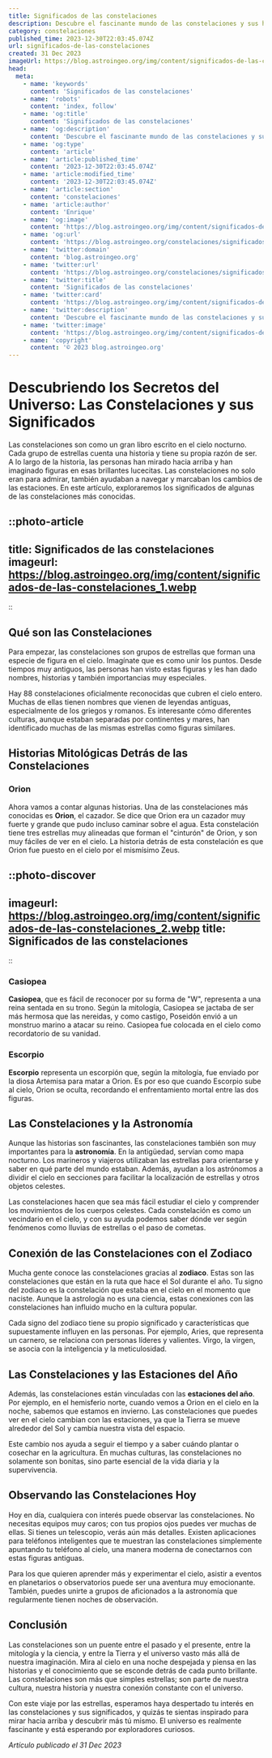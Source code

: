 ```yaml
---
title: Significados de las constelaciones
description: Descubre el fascinante mundo de las constelaciones y sus historias míticas con nuestros expertos. Explora sus orígenes y significados celestiales.
category: constelaciones
published_time: 2023-12-30T22:03:45.074Z
url: significados-de-las-constelaciones
created: 31 Dec 2023
imageUrl: https://blog.astroingeo.org/img/content/significados-de-las-constelaciones_1.webp
head:
  meta:
    - name: 'keywords'
      content: 'Significados de las constelaciones'
    - name: 'robots'
      content: 'index, follow'
    - name: 'og:title'
      content: 'Significados de las constelaciones'
    - name: 'og:description'
      content: 'Descubre el fascinante mundo de las constelaciones y sus historias míticas con nuestros expertos. Explora sus orígenes y significados celestiales.'
    - name: 'og:type'
      content: 'article'
    - name: 'article:published_time'
      content: '2023-12-30T22:03:45.074Z'
    - name: 'article:modified_time'
      content: '2023-12-30T22:03:45.074Z'
    - name: 'article:section'
      content: 'constelaciones'
    - name: 'article:author'
      content: 'Enrique'
    - name: 'og:image'
      content: 'https://blog.astroingeo.org/img/content/significados-de-las-constelaciones_1.webp'
    - name: 'og:url'
      content: 'https://blog.astroingeo.org/constelaciones/significados-de-las-constelaciones'
    - name: 'twitter:domain'
      content: 'blog.astroingeo.org'
    - name: 'twitter:url'
      content: 'https://blog.astroingeo.org/constelaciones/significados-de-las-constelaciones'
    - name: 'twitter:title'
      content: 'Significados de las constelaciones'
    - name: 'twitter:card'
      content: 'https://blog.astroingeo.org/img/content/significados-de-las-constelaciones_1.webp'
    - name: 'twitter:description'
      content: 'Descubre el fascinante mundo de las constelaciones y sus historias míticas con nuestros expertos. Explora sus orígenes y significados celestiales.'
    - name: 'twitter:image'
      content: 'https://blog.astroingeo.org/img/content/significados-de-las-constelaciones_1.webp'
    - name: 'copyright'
      content: '© 2023 blog.astroingeo.org'
---
```

# Descubriendo los Secretos del Universo: Las Constelaciones y sus Significados

Las constelaciones son como un gran libro escrito en el cielo nocturno. Cada grupo de estrellas cuenta una historia y tiene su propia razón de ser. A lo largo de la historia, las personas han mirado hacia arriba y han imaginado figuras en esas brillantes lucecitas. Las constelaciones no solo eran para admirar, también ayudaban a navegar y marcaban los cambios de las estaciones. En este artículo, exploraremos los significados de algunas de las constelaciones más conocidas.

::photo-article
---
title: Significados de las constelaciones
imageurl: https://blog.astroingeo.org/img/content/significados-de-las-constelaciones_1.webp
---
::

## Qué son las Constelaciones

Para empezar, las constelaciones son grupos de estrellas que forman una especie de figura en el cielo. Imagínate que es como unir los puntos. Desde tiempos muy antiguos, las personas han visto estas figuras y les han dado nombres, historias y también importancias muy especiales.

Hay 88 constelaciones oficialmente reconocidas que cubren el cielo entero. Muchas de ellas tienen nombres que vienen de leyendas antiguas, especialmente de los griegos y romanos. Es interesante cómo diferentes culturas, aunque estaban separadas por continentes y mares, han identificado muchas de las mismas estrellas como figuras similares.

## Historias Mitológicas Detrás de las Constelaciones

### **Orion**

Ahora vamos a contar algunas historias. Una de las constelaciones más conocidas es **Orion**, el cazador. Se dice que Orion era un cazador muy fuerte y grande que pudo incluso caminar sobre el agua. Esta constelación tiene tres estrellas muy alineadas que forman el "cinturón" de Orion, y son muy fáciles de ver en el cielo. La historia detrás de esta constelación es que Orion fue puesto en el cielo por el mismísimo Zeus.


::photo-discover
---
imageurl: https://blog.astroingeo.org/img/content/significados-de-las-constelaciones_2.webp
title: Significados de las constelaciones
---
::

### **Casiopea**

**Casiopea**, que es fácil de reconocer por su forma de "W", representa a una reina sentada en su trono. Según la mitología, Casiopea se jactaba de ser más hermosa que las nereidas, y como castigo, Poseidón envió a un monstruo marino a atacar su reino. Casiopea fue colocada en el cielo como recordatorio de su vanidad.

### **Escorpio**

**Escorpio** representa un escorpión que, según la mitología, fue enviado por la diosa Artemisa para matar a Orion. Es por eso que cuando Escorpio sube al cielo, Orion se oculta, recordando el enfrentamiento mortal entre las dos figuras.

## Las Constelaciones y la Astronomía

Aunque las historias son fascinantes, las constelaciones también son muy importantes para la **astronomía**. En la antigüedad, servían como mapa nocturno. Los marineros y viajeros utilizaban las estrellas para orientarse y saber en qué parte del mundo estaban. Además, ayudan a los astrónomos a dividir el cielo en secciones para facilitar la localización de estrellas y otros objetos celestes.

Las constelaciones hacen que sea más fácil estudiar el cielo y comprender los movimientos de los cuerpos celestes. Cada constelación es como un vecindario en el cielo, y con su ayuda podemos saber dónde ver según fenómenos como lluvias de estrellas o el paso de cometas.

## Conexión de las Constelaciones con el Zodiaco

Mucha gente conoce las constelaciones gracias al **zodiaco**. Estas son las constelaciones que están en la ruta que hace el Sol durante el año. Tu signo del zodiaco es la constelación que estaba en el cielo en el momento que naciste. Aunque la astrología no es una ciencia, estas conexiones con las constelaciones han influido mucho en la cultura popular.

Cada signo del zodiaco tiene su propio significado y características que supuestamente influyen en las personas. Por ejemplo, Aries, que representa un carnero, se relaciona con personas líderes y valientes. Virgo, la virgen, se asocia con la inteligencia y la meticulosidad.

## Las Constelaciones y las Estaciones del Año

Además, las constelaciones están vinculadas con las **estaciones del año**. Por ejemplo, en el hemisferio norte, cuando vemos a Orion en el cielo en la noche, sabemos que estamos en invierno. Las constelaciones que puedes ver en el cielo cambian con las estaciones, ya que la Tierra se mueve alrededor del Sol y cambia nuestra vista del espacio.

Este cambio nos ayuda a seguir el tiempo y a saber cuándo plantar o cosechar en la agricultura. En muchas culturas, las constelaciones no solamente son bonitas, sino parte esencial de la vida diaria y la supervivencia.

## Observando las Constelaciones Hoy

Hoy en día, cualquiera con interés puede observar las constelaciones. No necesitas equipos muy caros; con tus propios ojos puedes ver muchas de ellas. Si tienes un telescopio, verás aún más detalles. Existen aplicaciones para teléfonos inteligentes que te muestran las constelaciones simplemente apuntando tu teléfono al cielo, una manera moderna de conectarnos con estas figuras antiguas.

Para los que quieren aprender más y experimentar el cielo, asistir a eventos en planetarios o observatorios puede ser una aventura muy emocionante. También, puedes unirte a grupos de aficionados a la astronomía que regularmente tienen noches de observación.

## Conclusión

Las constelaciones son un puente entre el pasado y el presente, entre la mitología y la ciencia, y entre la Tierra y el universo vasto más allá de nuestra imaginación. Mira al cielo en una noche despejada y piensa en las historias y el conocimiento que se esconde detrás de cada punto brillante. Las constelaciones son más que simples estrellas; son parte de nuestra cultura, nuestra historia y nuestra conexión constante con el universo.

Con este viaje por las estrellas, esperamos haya despertado tu interés en las constelaciones y sus significados, y quizás te sientas inspirado para mirar hacia arriba y descubrir más tú mismo. El universo es realmente fascinante y está esperando por exploradores curiosos.

_Artículo publicado el 31 Dec 2023_